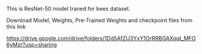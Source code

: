 This is ResNet-50 model traned for bees dataset.


Download Model, Weights, Pre-Trained Weights and checkpoint files from this link

https://drive.google.com/drive/folders/1Dd5AfZU3YxY1OrRRBGAXqqI_MFO6yMzr?usp=sharing
